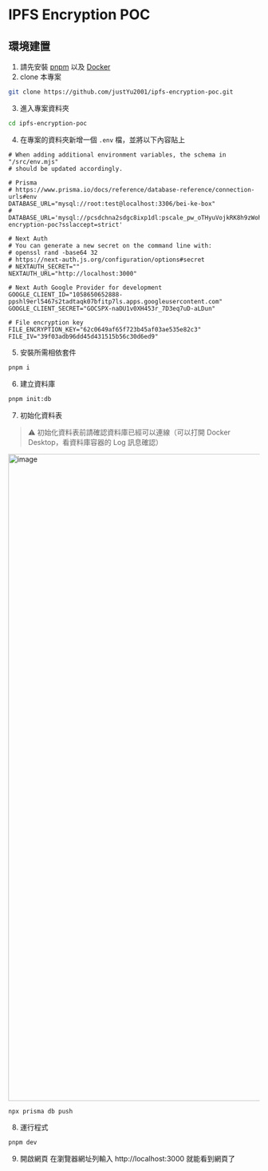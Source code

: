 # IPFS Encryption POC

## 環境建置

1. 請先安裝 [pnpm](https://pnpm.io/installation) 以及 [Docker](https://docs.docker.com/get-docker/)
2. clone 本專案
```bash
git clone https://github.com/justYu2001/ipfs-encryption-poc.git
```
3. 進入專案資料夾
```bash
cd ipfs-encryption-poc
```
4. 在專案的資料夾新增一個 `.env` 檔，並將以下內容貼上
```
# When adding additional environment variables, the schema in "/src/env.mjs"
# should be updated accordingly.

# Prisma
# https://www.prisma.io/docs/reference/database-reference/connection-urls#env
DATABASE_URL="mysql://root:test@localhost:3306/bei-ke-box"
# DATABASE_URL='mysql://pcsdchna2sdgc8ixp1dl:pscale_pw_oTHyuVojkRK8h9zWohqmEwaq2FAS5JK1ucwiVhyzsWg@aws.connect.psdb.cloud/ipfs-encryption-poc?sslaccept=strict'

# Next Auth
# You can generate a new secret on the command line with:
# openssl rand -base64 32
# https://next-auth.js.org/configuration/options#secret
# NEXTAUTH_SECRET=""
NEXTAUTH_URL="http://localhost:3000"

# Next Auth Google Provider for development
GOOGLE_CLIENT_ID="1058650652888-ppshl9erl5467s2tadtaqk07bfitp7ls.apps.googleusercontent.com"
GOOGLE_CLIENT_SECRET="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"

# File encryption key
FILE_ENCRYPTION_KEY="62c0649af65f723b45af03ae535e82c3"
FILE_IV="39f03adb96dd45d431515b56c30d6ed9"
```
5. 安裝所需相依套件
```bash
pnpm i
```
6. 建立資料庫
```bash
pnpm init:db
```
7. 初始化資料表
> :warning: 初始化資料表前請確認資料庫已經可以連線（可以打開 Docker Desktop，看資料庫容器的 Log 訊息確認）
<img width="1296" alt="image" src="https://user-images.githubusercontent.com/49834964/235348697-80b5885b-9806-44bf-afb9-c51cbc9736c7.png">

```bash
npx prisma db push
```
8. 運行程式
```bash
pnpm dev
```
9. 開啟網頁
在瀏覽器網址列輸入 http://localhost:3000 就能看到網頁了
